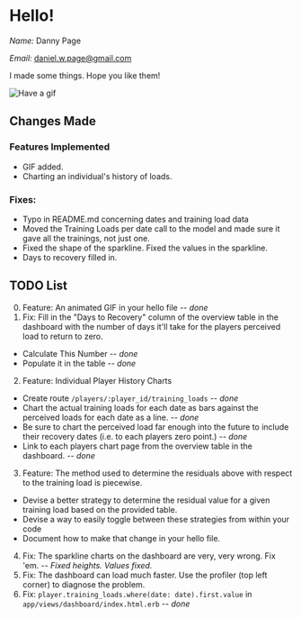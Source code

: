 # Hello!

*Name:* Danny Page

*Email:* [daniel.w.page@gmail.com](mailto:daniel.w.page@gmail.com)

I made some things. Hope you like them!

![Have a gif](http://i.imgur.com/CBZf07H.gif)

## Changes Made

### Features Implemented

 - GIF added.
 - Charting an individual's history of loads.

### Fixes:
 - Typo in README.md concerning dates and training load data
 - Moved the Training Loads per date call to the model and made sure it gave all the trainings, not just one.
 - Fixed the shape of the sparkline. Fixed the values in the sparkline.
 - Days to recovery filled in.

## TODO List

 0. Feature: An animated GIF in your hello file -- *done*
 1. Fix: Fill in the "Days to Recovery" column of the overview table in the dashboard with the number of days it'll take for the players perceived load to return to zero.
  - Calculate This Number -- *done*
  - Populate it in the table -- *done*
 2. Feature: Individual Player History Charts
  - Create route `/players/:player_id/training_loads` -- *done*
  - Chart the actual training loads for each date as bars against the perceived loads for each date as a line. -- *done*
  - Be sure to chart the perceived load far enough into the future to include their recovery dates (i.e. to each players zero point.) -- *done*
  - Link to each players chart page from the overview table in the dashboard. -- *done*
 3. Feature: The method used to determine the residuals above with respect to the training load is piecewise.
  - Devise a better strategy to determine the residual value for a given training load based on the provided table.
  - Devise a way to easily toggle between these strategies from within your code
  - Document how to make that change in your hello file.
 4. Fix: The sparkline charts on the dashboard are very, very wrong. Fix 'em. -- *Fixed heights. Values fixed.*
 5. Fix: The dashboard can load much faster. Use the profiler (top left corner) to diagnose the problem.
 6. Fix: `player.training_loads.where(date: date).first.value` in `app/views/dashboard/index.html.erb` -- *done*

